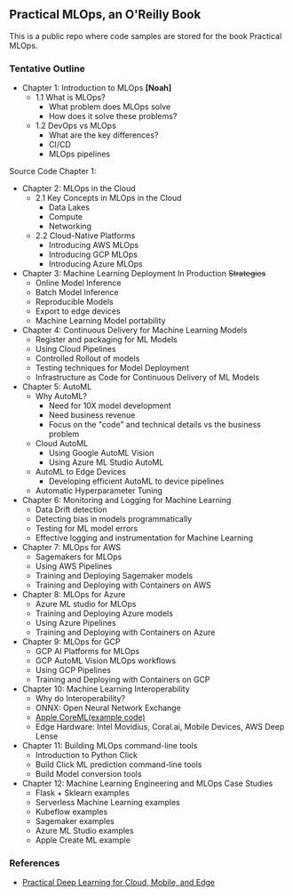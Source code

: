 ## Practical MLOps, an O'Reilly Book

This is a public repo where code samples are stored for the book Practical MLOps.

### Tentative Outline

*   Chapter 1: Introduction to MLOps **[Noah]**
    *   1.1 What is MLOps?
        *   What problem does MLOps solve
        *   How does it solve these problems?
    *   1.2 DevOps vs MLOps
        *   What are the key differences?
        *   CI/CD
        *   MLOps pipelines
        
Source Code Chapter 1:  

*   Chapter 2: MLOps in the Cloud
    *   2.1 Key Concepts in MLOps in the Cloud
        *   Data Lakes
        *   Compute
        *   Networking
    *   2.2 Cloud-Native Platforms
        *   Introducing AWS MLOps
        *   Introducing GCP MLOps
        *   Introducing Azure MLOps
*   Chapter 3: Machine Learning Deployment In Production ~~Strategies~~
    *   Online Model Inference
    *   Batch Model Inference
    *   Reproducible Models
    *   Export to edge devices
    *   Machine Learning Model portability
*   Chapter 4: Continuous Delivery for Machine Learning Models
    *   Register and packaging for ML Models
    *   Using Cloud Pipelines
    *   Controlled Rollout of models
    *   Testing techniques for Model Deployment
    *   Infrastructure as Code for Continuous Delivery of ML Models
*   Chapter 5: AutoML
    *   Why AutoML?
        *   Need for 10X model development
        *   Need business revenue
        *   Focus on the "code" and technical details vs the business problem
    *   Cloud AutoML
        *   Using Google AutoML Vision
        *   Using Azure ML Studio AutoML
    *   AutoML to Edge Devices
        *   Developing efficient AutoML to device pipelines
    *   Automatic Hyperparameter Tuning
*   Chapter 6: Monitoring and Logging for Machine Learning
    *   Data Drift detection
    *   Detecting bias in models programmatically
    *   Testing for ML model errors
    *   Effective logging and instrumentation for Machine Learning
*   Chapter 7: MLOps for AWS
    *   Sagemakers for MLOps
    *   Using AWS Pipelines
    *   Training and Deploying Sagemaker models
    *   Training and Deploying with Containers on AWS
*   Chapter 8: MLOps for Azure
    *   Azure ML studio for MLOps
    *   Training and Deploying Azure models
    *   Using Azure Pipelines
    *   Training and Deploying with Containers on Azure
*   Chapter 9: MLOps for GCP
    *   GCP AI Platforms for MLOps
    *   GCP AutoML Vision MLOps workflows
    *   Using GCP Pipelines
    *   Training and Deploying with Containers on GCP
*   Chapter 10: Machine Learning Interoperability
    *   Why do Interoperability?
    *   ONNX:  Open Neural Network Exchange
    *   [Apple CoreML(example code)](https://github.com/noahgift/amd-tensorflow-osx/blob/main/README.md)
    *   Edge Hardware:  Intel Movidius, Coral.ai, Mobile Devices, AWS Deep Lense
*   Chapter 11: Building MLOps command-line tools
    *   Introduction to Python Click
    *   Build Click ML prediction command-line tools
    *   Build Model conversion tools 
*   Chapter 12: Machine Learning Engineering and MLOps Case Studies
    *   Flask + Sklearn examples
    *   Serverless Machine Learning examples
    *   Kubeflow examples
    *   Sagemaker examples
    *   Azure ML Studio examples
    *   Apple Create ML example



### References

* [Practical Deep Learning for Cloud, Mobile, and Edge](https://learning.oreilly.com/library/view/practical-deep-learning/9781492034858/ch02.html#cats_vs_dogs_-_transfer_learning_in_30)
